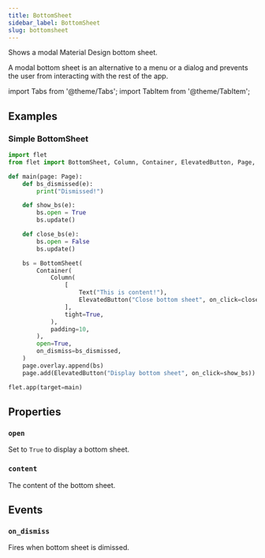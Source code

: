 ```yaml
---
title: BottomSheet
sidebar_label: BottomSheet
slug: bottomsheet
---
```


Shows a modal Material Design bottom sheet.

A modal bottom sheet is an alternative to a menu or a dialog and prevents the user from interacting with the rest of the app.

import Tabs from '@theme/Tabs';
import TabItem from '@theme/TabItem';

## Examples

### Simple BottomSheet

<Tabs groupId="language">
  <TabItem value="python" label="Python" default>

```python
import flet
from flet import BottomSheet, Column, Container, ElevatedButton, Page, Text

def main(page: Page):
    def bs_dismissed(e):
        print("Dismissed!")

    def show_bs(e):
        bs.open = True
        bs.update()

    def close_bs(e):
        bs.open = False
        bs.update()

    bs = BottomSheet(
        Container(
            Column(
                [
                    Text("This is content!"),
                    ElevatedButton("Close bottom sheet", on_click=close_bs),
                ],
                tight=True,
            ),
            padding=10,
        ),
        open=True,
        on_dismiss=bs_dismissed,
    )
    page.overlay.append(bs)
    page.add(ElevatedButton("Display bottom sheet", on_click=show_bs))

flet.app(target=main)
```
  </TabItem>
</Tabs>

## Properties

### `open`

Set to `True` to display a bottom sheet.

### `content`

The content of the bottom sheet.

## Events

### `on_dismiss`

Fires when bottom sheet is dimissed.